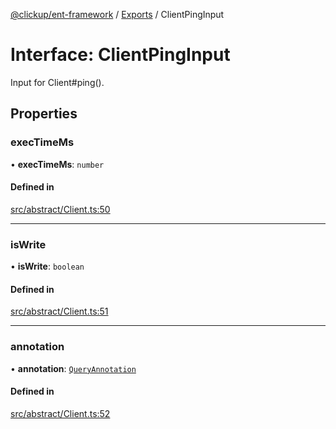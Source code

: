 [@clickup/ent-framework](../README.md) / [Exports](../modules.md) / ClientPingInput

# Interface: ClientPingInput

Input for Client#ping().

## Properties

### execTimeMs

• **execTimeMs**: `number`

#### Defined in

[src/abstract/Client.ts:50](https://github.com/clickup/ent-framework/blob/master/src/abstract/Client.ts#L50)

___

### isWrite

• **isWrite**: `boolean`

#### Defined in

[src/abstract/Client.ts:51](https://github.com/clickup/ent-framework/blob/master/src/abstract/Client.ts#L51)

___

### annotation

• **annotation**: [`QueryAnnotation`](QueryAnnotation.md)

#### Defined in

[src/abstract/Client.ts:52](https://github.com/clickup/ent-framework/blob/master/src/abstract/Client.ts#L52)
